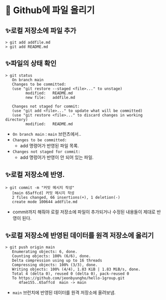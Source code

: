 # 🐸 Github에 파일 올리기

## ✨로컬 저장소에 파일 추가

```
> git add addfile.md
> git add README.md
```

## ✨파일의 상태 확인
```
> git status
   On branch main
   Changes to be committed:
   (use "git restore --staged <file>..." to unstage)
         modified:   README.md
         new file:   addfile.md

   Changes not staged for commit:
   (use "git add <file>..." to update what will be committed)
   (use "git restore <file>..." to discard changes in working directory)
         modified:   README.md
```
- `On branch main` : `main` 브런츠에서..
- `Changes to be committed:`
   - add 명령어가 반영된 파일 목록.
- `Changes not staged for commit:`
   - add 명렁어가 반영이 안 되어 있는 파일.

## ✨로컬 저장소에 반영.
```
> git commit -m "커밋 메시지 작성"
   [main 65affcd] 커밋 메시지 작성
   2 files changed, 66 insertions(+), 1 deletion(-)
   create mode 100644 addfile.md
```
- commit까지 해줘야 로컬 저장소에 파일이 추가되거나 수정된 내용들이 제대로 반영이 된다.

## ✨로컬 저장소에 반영된 데이터를 원격 저장소에 올리기
```
> git push origin main
   Enumerating objects: 6, done.
   Counting objects: 100% (6/6), done.
   Delta compression using up to 16 threads
   Compressing objects: 100% (3/3), done.
   Writing objects: 100% (4/4), 1.83 KiB | 1.83 MiB/s, done.
   Total 4 (delta 0), reused 0 (delta 0), pack-reused 0
   To https://github.com/jeonbyungho/hello-1group.git
      4fae155..65affcd  main -> main
```
- `main` 브런치에 반영된 데이터를 원격 저장소에 올려보냄.